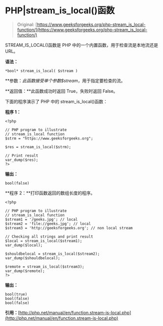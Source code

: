 # PHP|stream_is_local()函数

> Original: [https://www.geeksforgeeks.org/php-stream_is_local-function/](https://www.geeksforgeeks.org/php-stream_is_local-function/)

STREAM_IS_LOCAL()函数是 PHP 中的一个内置函数，用于检查流是本地流还是 URL。

**语法：**

```
*bool* stream_is_local( $stream )
```

**参数：**此函数接受单个参数*$stream*，用于指定要检查的流。

**返回值：**此函数成功时返回 True，失败时返回 False。

下面的程序演示了 PHP 中的 stream_is_local()函数：

**程序 1：**

```
<?php

// PHP program to illustrate
// stream_is_local function
$strm = "https://www.geeksforgeeks.org";

$res = stream_is_local($strm);

// Print result
var_dump($res);
?>
```

**输出：**

```
bool(false)

```

**程序 2：**打印函数返回的数组长度的程序。

```
<?php

// PHP program to illustrate 
// stream_is_local function
$stream1 = '/geeks.jpg'; // local
$stream2 = 'file://geeks.jpg'; // local
$stream3 = 'http://geeksforgeeks.org'; // non local stream

// Checking all strings and print result
$local = stream_is_local($stream1);
var_dump($local);

$shouldbelocal = stream_is_local($stream2);
var_dump($shouldbelocal);

$remote = stream_is_local($stream3);
var_dump($remote);
?>
```

**输出：**

```
bool(true)
bool(false)
bool(false)

```

**引用：**[http://php.net/manual/en/function.stream-is-local.php](http://php.net/manual/en/function.stream-is-local.php)
